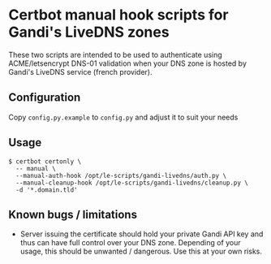 # Certbot manual hook scripts for Gandi's LiveDNS zones

These two scripts are intended to be used to authenticate using ACME/letsencrypt
DNS-01 validation when your DNS zone is hosted by Gandi's LiveDNS service (french
  provider).

## Configuration

Copy `config.py.example` to `config.py` and adjust it to suit your needs

## Usage

```
$ certbot certonly \
  -- manual \
  --manual-auth-hook /opt/le-scripts/gandi-livedns/auth.py \
  --manual-cleanup-hook /opt/le-scripts/gandi-livedns/cleanup.py \
  -d '*.domain.tld'
```

## Known bugs / limitations

  * Server issuing the certificate should hold your private Gandi API key and
    thus can have full control over your DNS zone. Depending of your usage, this
    should be unwanted / dangerous. Use this at your own risks.
